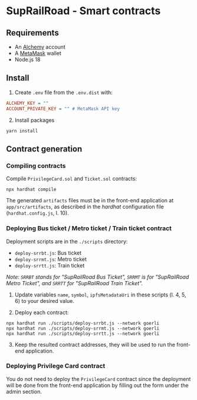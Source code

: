 # SupRailRoad - Smart contracts

## Requirements
- An [Alchemy](https://www.alchemy.com) account
- A [MetaMask](https://metamask.io) wallet
- Node.js 18

## Install

1. Create `.env` file from the `.env.dist` with:
```ini
ALCHEMY_KEY = ""
ACCOUNT_PRIVATE_KEY = "" # MetaMask API key
```

2. Install packages
```
yarn install
```

## Contract generation

### Compiling contracts 
Compile `PrivilegeCard.sol` and `Ticket.sol` contracts:
```
npx hardhat compile
```
The generated `artifacts` files must be in the front-end application at `app/src/artifacts`, as described in the *hardhat* configuration file (`hardhat.config.js`, l. 10).

### Deploying Bus ticket / Metro ticket / Train ticket contract
Deployment scripts are in the `./scripts` directory:
- `deploy-srrbt.js`: Bus ticket
- `deploy-srrmt.js`: Metro ticket
- `deploy-srrtt.js`: Train ticket

*Note: `SRRBT` stands for "SupRailRoad Bus Ticket", `SRRMT` is for "SupRailRoad Metro Ticket", and `SRRTT` for "SupRailRoad Train Ticket".*

1. Update variables `name`, `symbol`, `ipfsMetadataUri` in these scripts (l. 4, 5, 6) to your desired value.

2. Deploy each contract:
```
npx hardhat run ./scripts/deploy-srrbt.js --network goerli
npx hardhat run ./scripts/deploy-srrmt.js --network goerli
npx hardhat run ./scripts/deploy-srrtt.js --network goerli
```

3. Keep the resulted contract addresses, they will be used to run the front-end application.

### Deploying Privilege Card contract
You do not need to deploy the `PrivilegeCard` contract since the deployment will be done from the front-end application by filling out the form under the admin section.
